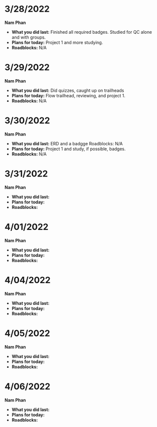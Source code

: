 # 3/28/2022
**Nam Phan**
* **What you did last:** Finished all required badges. Studied for QC alone and with groups. 
* **Plans for today:** Project 1 and more studying. 
* **Roadblocks:** N/A

# 3/29/2022
**Nam Phan**
* **What you did last:** Did quizzes, caught up on trailheads
* **Plans for today:** Flow trailhead, reviewing, and project 1.
* **Roadblocks:** N/A

# 3/30/2022
**Nam Phan**
* **What you did last:** ERD and a badgge  Roadblocks: N/A
* **Plans for today:** Project 1 and study, if possible, badges.
* **Roadblocks:** N/A

# 3/31/2022
**Nam Phan**
* **What you did last:**
* **Plans for today:** 
* **Roadblocks:** 

# 4/01/2022
**Nam Phan**
* **What you did last:** 
* **Plans for today:**
* **Roadblocks:** 

# 4/04/2022
**Nam Phan**
* **What you did last:** 
* **Plans for today:**
* **Roadblocks:** 

# 4/05/2022
**Nam Phan**
* **What you did last:** 
* **Plans for today:**
* **Roadblocks:** 

# 4/06/2022
**Nam Phan**
* **What you did last:** 
* **Plans for today:**
* **Roadblocks:** 